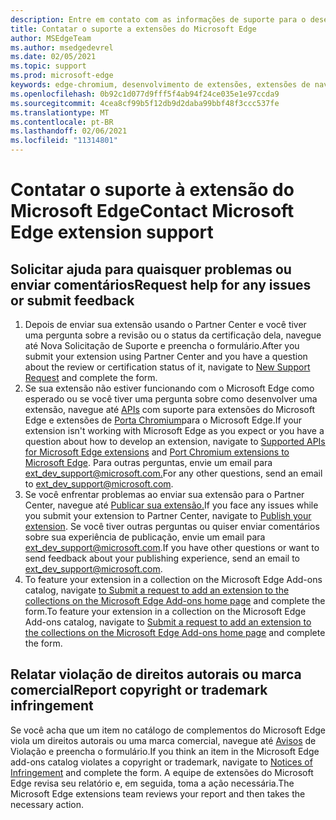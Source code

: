 ```yaml
---
description: Entre em contato com as informações de suporte para o desenvolvimento de extensão do Microsoft Edge.
title: Contatar o suporte a extensões do Microsoft Edge
author: MSEdgeTeam
ms.author: msedgedevrel
ms.date: 02/05/2021
ms.topic: support
ms.prod: microsoft-edge
keywords: edge-chromium, desenvolvimento de extensões, extensões de navegador, complementos, partner center, desenvolvedor, suporte
ms.openlocfilehash: 0b92c1d077d9fff5f4ab94f24ce035e1e97ccda9
ms.sourcegitcommit: 4cea8cf99b5f12db9d2daba99bbf48f3ccc537fe
ms.translationtype: MT
ms.contentlocale: pt-BR
ms.lasthandoff: 02/06/2021
ms.locfileid: "11314801"
---
```

# <span data-ttu-id="9e4ab-104">Contatar o suporte à extensão do Microsoft Edge</span><span class="sxs-lookup"><span data-stu-id="9e4ab-104">Contact Microsoft Edge extension support</span></span>  

## <span data-ttu-id="9e4ab-105">Solicitar ajuda para quaisquer problemas ou enviar comentários</span><span class="sxs-lookup"><span data-stu-id="9e4ab-105">Request help for any issues or submit feedback</span></span>  

1.  <span data-ttu-id="9e4ab-106">Depois de enviar sua extensão usando o Partner Center e você tiver [][MicrosoftSupportSupportrequestformE7a381be9c9aFafbEd76262bc93fd9e4] uma pergunta sobre a revisão ou o status da certificação dela, navegue até Nova Solicitação de Suporte e preencha o formulário.</span><span class="sxs-lookup"><span data-stu-id="9e4ab-106">After you submit your extension using Partner Center and you have a question about the review or certification status of it, navigate to [New Support Request][MicrosoftSupportSupportrequestformE7a381be9c9aFafbEd76262bc93fd9e4] and complete the form.</span></span>  
1.  <span data-ttu-id="9e4ab-107">Se sua extensão não estiver funcionando com o Microsoft Edge como esperado ou se você tiver uma pergunta sobre como desenvolver uma extensão, navegue até [APIs][ExtensionsDeveloperGuideApiSupport] com suporte para extensões do Microsoft Edge e extensões de [Porta Chromium][ExtensionsDeveloperGuidePortChromeExtension]para o Microsoft Edge.</span><span class="sxs-lookup"><span data-stu-id="9e4ab-107">If your extension isn't working with Microsoft Edge as you expect or you have a question about how to develop an extension, navigate to [Supported APIs for Microsoft Edge extensions][ExtensionsDeveloperGuideApiSupport] and [Port Chromium extensions to Microsoft Edge][ExtensionsDeveloperGuidePortChromeExtension].</span></span>  <span data-ttu-id="9e4ab-108">Para outras perguntas, envie um email para [ext_dev_support@microsoft.com.][MailtoExtDevSupportMicrosoft]</span><span class="sxs-lookup"><span data-stu-id="9e4ab-108">For any other questions, send an email to [ext_dev_support@microsoft.com][MailtoExtDevSupportMicrosoft].</span></span>  
1.  <span data-ttu-id="9e4ab-109">Se você enfrentar problemas ao enviar sua extensão para o Partner Center, navegue até [Publicar sua extensão.][ExtensionsPublishPublishExtension]</span><span class="sxs-lookup"><span data-stu-id="9e4ab-109">If you face any issues while you submit your extension to Partner Center, navigate to [Publish your extension][ExtensionsPublishPublishExtension].</span></span>  <span data-ttu-id="9e4ab-110">Se você tiver outras perguntas ou quiser enviar comentários sobre sua experiência de publicação, envie um email para [ext_dev_support@microsoft.com][MailtoExtDevSupportMicrosoft].</span><span class="sxs-lookup"><span data-stu-id="9e4ab-110">If you have other questions or want to send feedback about your publishing experience, send an email to [ext_dev_support@microsoft.com][MailtoExtDevSupportMicrosoft].</span></span>  
1.  <span data-ttu-id="9e4ab-111">To feature your extension in a collection on the Microsoft Edge Add-ons catalog, navigate [to Submit a request to add an extension to the collections on the Microsoft Edge Add-ons home page][OfficeFormsPagesResponsepageAspxV4j5cvggr0grqy180bhbrw01uwybfaxnna1zkp3x2vun0ibsu1ymeu3vfy0vurrodewsjgwu00yry4u] and complete the form.</span><span class="sxs-lookup"><span data-stu-id="9e4ab-111">To feature your extension in a collection on the Microsoft Edge Add-ons catalog, navigate to [Submit a request to add an extension to the collections on the Microsoft Edge Add-ons home page][OfficeFormsPagesResponsepageAspxV4j5cvggr0grqy180bhbrw01uwybfaxnna1zkp3x2vun0ibsu1ymeu3vfy0vurrodewsjgwu00yry4u] and complete the form.</span></span>   
    
## <span data-ttu-id="9e4ab-112">Relatar violação de direitos autorais ou marca comercial</span><span class="sxs-lookup"><span data-stu-id="9e4ab-112">Report copyright or trademark infringement</span></span>  

<span data-ttu-id="9e4ab-113">Se você acha que um item no catálogo de complementos do Microsoft Edge viola um direitos autorais ou uma marca comercial, navegue até [Avisos][MicrosoftInfoMarketplaceHtml] de Violação e preencha o formulário.</span><span class="sxs-lookup"><span data-stu-id="9e4ab-113">If you think an item in the Microsoft Edge add-ons catalog violates a copyright or trademark, navigate to [Notices of Infringement][MicrosoftInfoMarketplaceHtml] and complete the form.</span></span>  <span data-ttu-id="9e4ab-114">A equipe de extensões do Microsoft Edge revisa seu relatório e, em seguida, toma a ação necessária.</span><span class="sxs-lookup"><span data-stu-id="9e4ab-114">The Microsoft Edge extensions team reviews your report and then takes the necessary action.</span></span>  

<!-- links -->  

[ExtensionsDeveloperGuideApiSupport]: ../developer-guide/api-support.md "APIs com suporte para extensões do Microsoft Edge | Microsoft Docs"  
[ExtensionsDeveloperGuidePortChromeExtension]: ../developer-guide/port-chrome-extension.md "Porte sua extensão | Microsoft Docs"  
[ExtensionsPublishPublishExtension]: ./publish-extension.md "Publique sua extensão | Microsoft Docs"  

[MicrosoftInfoMarketplaceHtml]: https://www.microsoft.com/info/Marketplace.html "Avisos de violação | Microsoft"  

[MicrosoftSupportSupportrequestformE7a381be9c9aFafbEd76262bc93fd9e4]: https://support.microsoft.com/supportrequestform/e7a381be-9c9a-fafb-ed76-262bc93fd9e4 "Solicitação de Novo Suporte de Extensões | Suporte da Microsoft"  

[OfficeFormsPagesResponsepageAspxV4j5cvggr0grqy180bhbrw01uwybfaxnna1zkp3x2vun0ibsu1ymeu3vfy0vurrodewsjgwu00yry4u]: https://forms.office.com/Pages/ResponsePage.aspx?id=v4j5cvGGr0GRqy180BHbRw01UwyBfAxNna_1ZkP3X2VUN0lBSU1YMEU3VFY0VURRODEwSjgwU00yRy4u "Envie uma solicitação para adicionar uma extensão às coleções na página inicial dos Complementos do MS Edge | Microsoft Office Forms"  

[MailtoExtDevSupportMicrosoft]: mailto:ext_dev_support@microsoft.com "Enviar um email para ext_dev_support@microsoft.com"  

